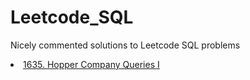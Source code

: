 # Leetcode_SQL

Nicely commented solutions to Leetcode SQL problems 

<li class="masthead__menu-item">
<a href="github.io/research.html](https://github.com/AngryDataGirl/Leetcode_SQL/blob/main/1635%20Hopper%20Company%20Queries%20I.sql)">1635. Hopper Company Queries I
</a>
</li>
